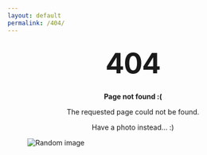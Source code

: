 ```yaml
---
layout: default
permalink: /404/
---
```


<style type="text/css" media="screen">
  .container {
    margin: 10px auto;
    max-width: 600px;
    text-align: center;
  }
  h1 {
    margin: 30px 0;
    font-size: 4em;
    line-height: 1;
    letter-spacing: -1px;
  }
</style>

<div class="container">
  <h1>404</h1>
  <p><strong>Page not found :(</strong></p>
  <p>The requested page could not be found.</p>
  <p>Have a photo instead... :)</p>
</div>

<!-- Random Image Section -->
<figure>
  <img id="randomImage" class="rotating-image" alt="Random image">
</figure>

<script>
  const apiKey = "247f64bef58f06087094850c9639cb44"; // Your Flickr API key
  const userId = "53911191@N03"; // Replace with the correct user ID

  // Dynamically generated list of local images using Jekyll
  const localImages = [
    {% for file in site.static_files %}
        {% if file.path contains 'assets/images/' and file.extname == '.jpg' or file.extname == '.jpeg' %}
        "{{ file.path }}",
      {% endif %}
    {% endfor %}
  ];

  function getRandomInt(max) {
    return Math.floor(Math.random() * max);
  }

  async function fetchFlickrPhotos() {
    const url = `https://www.flickr.com/services/rest/?method=flickr.people.getPublicPhotos&api_key=${apiKey}&user_id=${userId}&format=json&nojsoncallback=1`;

    try {
      const response = await fetch(url);
      const data = await response.json();
      if (data.stat === 'ok') {
        displayRandomFlickrPhoto(data.photos.photo);
      } else {
        console.error('Error fetching photos from Flickr:', data.message);
      }
    } catch (error) {
      console.error('Failed to fetch from Flickr API:', error);
    }
  }

  function displayRandomFlickrPhoto(photos) {
    if (photos.length === 0) {
      console.error('No photos available from the Flickr account.');
      return;
    }

    const randomIndex = getRandomInt(photos.length);
    const photo = photos[randomIndex];
    const photoUrl = `https://live.staticflickr.com/${photo.server}/${photo.id}_${photo.secret}_b.jpg`;

    document.getElementById('randomImage').src = photoUrl;
  }

  function displayRandomLocalImage() {
    const randomIndex = getRandomInt(localImages.length);
    const randomLocalImage = localImages[randomIndex];
    
    document.getElementById('randomImage').src = randomLocalImage;
  }

  function displayRandomImage() {
    if (Math.random() > 0.5) {
      fetchFlickrPhotos();
    } else {
      displayRandomLocalImage();
    }
  }

  window.onload = displayRandomImage;
</script>